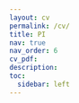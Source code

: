 ```yaml
---
layout: cv
permalink: /cv/
title: PI
nav: true
nav_order: 6
cv_pdf:
description: 
toc:
  sidebar: left
---
```

